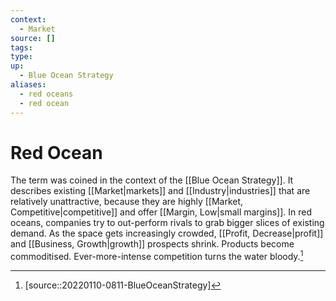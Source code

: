 ```yaml
---
context:
  - Market
source: []
tags: 
type:
up:
  - Blue Ocean Strategy
aliases:
  - red oceans
  - red ocean
---
```


# Red Ocean

The term was coined in the context of the [[Blue Ocean Strategy]]. It describes existing [[Market|markets]] and [[Industry|industries]] that are relatively unattractive, because they are highly [[Market, Competitive|competitive]] and offer [[Margin, Low|small margins]]. In red oceans, companies try to out-perform rivals to grab bigger slices of existing demand. As the space gets increasingly crowded, [[Profit, Decrease|profit]] and [[Business, Growth|growth]] prospects shrink. Products become commoditised. Ever-more-intense competition turns the water bloody.[^1]

[^1]: [source::20220110-0811-BlueOceanStrategy]
